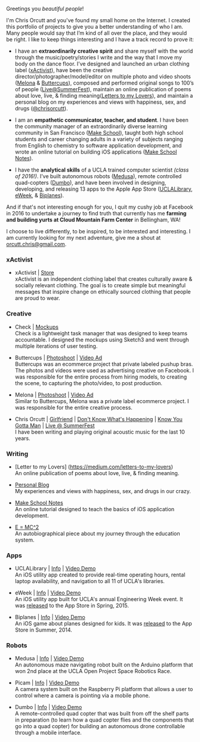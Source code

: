 Greetings you *beautiful people*!   

I'm Chris Orcutt and you've found my small home on the Internet. I created this portfolio of projects to give you a better understanding of who I am. Many people would say that I’m kind of all over the place, and they would be right. I like to keep things interesting and I have a track record to prove it:

* I have an **extraordinarily creative spirit** and share myself with the world through the music/poetry/stories I write and the way that I move my body on the dance floor. I’ve designed and launched an urban clothing label ([xActivist](https://represent.com/store/xactivist)), have been the creative director/photographer/model/editor on multiple photo and video shoots ([Melona](https://youtu.be/zq4Tb_XMaAA) & [Buttercups](https://www.dropbox.com/sh/5acw6208v43pu3n/AABH46BRZ7N-vX3jNIoF67eJa?dl=0)), composed and performed original songs to 100’s of people ([Live@SummerFest](https://www.facebook.com/orcudy/videos/1565031503518830/)), maintain an online publication of poems about love, live, & finding meaning([Letters to my Lovers](https://medium.com/letters-to-my-lovers)), and maintain a personal blog on my experiences and views with happiness, sex, and drugs ([@chrisorcutt](https://medium.com/@chrisorcutt)). 

* I am an **empathetic communicator, teacher, and student**. I have been the community manager of an extraordinarily diverse learning community in San Francisco ([Make School](https://www.makeschool.com/summer-academy/san-francisco)), taught both high school students and career changing adults in a variety of subjects ranging from English to chemistry to software application development, and wrote an online tutorial on building iOS applications ([Make School Notes](https://www.makeschool.com/academy/track/build-ios-apps/learn-how-to-build-make-school-notes-in-swift-4/welcome)). 

* I have the **analytical skills** of a UCLA trained computer scientist *(class of 2016!)*. I’ve built autonomous robots ([Medusa](http://bit.ly/demo-medusa)), remote controlled quad-copters ([Dumbo](https://vimeo.com/album/3693518/video/147213131)), and have been involved in designing, developing, and releasing 13 apps to the Apple App Store ([UCLALibrary](https://vimeo.com/album/3693502/video/148405704), [eWeek](https://vimeo.com/album/3693502/video/148404888), & [Biplanes](https://vimeo.com/album/3693502/video/103840072)).

And if that's not interesting enough for you, I quit my cushy job at Facebook in 2016 to undertake a journey to find truth that currently has me **farming and building yurts at Cloud Mountain Farm Center** in Bellingham, WA! 

I choose to live differently, to be inspired, to be interested and interesting. I am currently looking for my next adventure, give me a shout at orcutt.chris@gmail.com.

### xActivist 

* xActivist | [Store](https://represent.com/store/xactivist)  
xActivist is an independent clothing label that creates culturally aware & socially relevant clothing. The goal is to create simple but meaningful messages that inspire change on ethically sourced clothing that people are proud to wear.

### Creative

* Check | [Mockups](https://www.dropbox.com/sh/nkfh5o3f2jltaxe/AABA7swlYrjjWHk3-zzkAQj0a?dl=0)  
Check is a lightweight task manager that was designed to keep teams accountable. I designed the mockups using Sketch3 and went through multiple iterations of user testing.

* Buttercups | [Photoshoot](https://www.dropbox.com/sh/5acw6208v43pu3n/AABH46BRZ7N-vX3jNIoF67eJa?dl=0) | [Video Ad](https://vimeo.com/226080197)  
Buttercups was an ecommerce project that private labeled pushup bras. The photos and videos were used as advertising creative on Facebook. I was responsible for the entire process from hiring models, to creating the scene, to capturing the photo/video, to post production.

* Melona | [Photoshoot](https://www.dropbox.com/sh/8svs4cqmbe71ouf/AABbw0IflgiaUskCkEcSrs7Aa?dl=0) | [Video Ad](https://youtu.be/zq4Tb_XMaAA)  
Similar to Buttercups, Melona was a private label ecommerce project. I was responsible for the entire creative process.

* Chris Orcutt | [Girlfriend](https://www.facebook.com/music.CJO/videos/626257534088033/) | [Don't Know What's Happening](https://www.facebook.com/music.CJO/videos/626255160754937/) | [Know You Gotta Man](https://www.facebook.com/music.CJO/videos/598399383540515/) | [Live @ SummerFest](https://www.facebook.com/orcudy/videos/1565031503518830/)  
I have been writing and playing original acoustic music for the last 10 years.

### Writing

* [Letter to my Lovers] (https://medium.com/letters-to-my-lovers)  
An online publication of poems about love, live, & finding meaning.

* [Personal Blog](https://medium.com/@chrisorcutt)  
My experiences and views with happiness, sex, and drugs in our crazy. 

* [Make School Notes](https://www.makeschool.com/online-courses/tutorials/learn-how-to-build-make-school-notes-in-swift-3/welcome)  
An online tutorial designed to teach the basics of iOS application development.

* [E = MC^2](https://medium.com/@chrisorcutt/e-mc2-5015a71e390d)  
An autobiographical piece about my journey through the education system.

### Apps

* UCLALibrary | [Info](https://github.com/orcudy/portfolio/wiki/UCLALibrary) | [Video Demo](https://vimeo.com/album/3693502/video/148405704)  
An iOS utility app created to provide real-time operating hours, rental laptop availability, and navigation to all 11 of UCLA's libraries. 

* eWeek | [Info](https://github.com/orcudy/portfolio/wiki/eWeek) | [Video Demo](https://vimeo.com/album/3693502/video/148404888)  
An iOS utility app built for UCLA's annual Engineering Week event. It was [released](https://itunes.apple.com/WebObjects/MZStore.woa/wa/viewSoftware?id=981637936&mt=8) to the App Store in Spring, 2015.

* Biplanes | [Info](https://github.com/orcudy/portfolio/wiki/Biplanes) | [Video Demo](https://vimeo.com/album/3693502/video/103840072)  
An iOS game about planes designed for kids. It was [released](https://itunes.apple.com/us/app/biplanes!/id904104087?ls=1&mt=8!) to the App Store in Summer, 2014.

### Robots

* Medusa | [Info](https://github.com/orcudy/portfolio/wiki/Medusa) | [Video Demo](http://bit.ly/demo-medusa )  
An autonomous maze navigating robot built on the Arduino platform that won 2nd place at the UCLA Open Project Space Robotics Race.

* Picam | [Info](https://github.com/orcudy/portfolio/wiki/Picam) | [Video Demo](https://vimeo.com/152344182)  
A camera system built on the Raspberry Pi platform that allows a user to control where a camera is pointing via a mobile phone.

* Dumbo | [Info](https://github.com/orcudy/portfolio/wiki/Dumbo) | [Video Demo](https://vimeo.com/album/3693518/video/147213131)  
A remote-controlled quad copter that was built from off the shelf parts in preparation (to learn how a quad copter flies and the components that go into a quad copter) for building an autonomous drone controllable through a mobile interface. 




